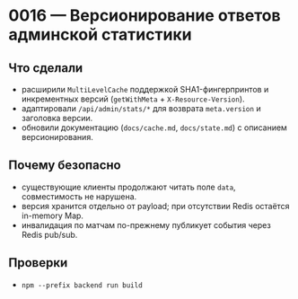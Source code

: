 # 0016 — Версионирование ответов админской статистики

## Что сделали
- расширили `MultiLevelCache` поддержкой SHA1-фингерпринтов и инкрементных версий (`getWithMeta` + `X-Resource-Version`).
- адаптировали `/api/admin/stats/*` для возврата `meta.version` и заголовка версии.
- обновили документацию (`docs/cache.md`, `docs/state.md`) с описанием версионирования.

## Почему безопасно
- существующие клиенты продолжают читать поле `data`, совместимость не нарушена.
- версия хранится отдельно от payload; при отсутствии Redis остаётся in-memory Map.
- инвалидация по матчам по-прежнему публикует события через Redis pub/sub.

## Проверки
- `npm --prefix backend run build`
